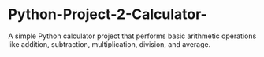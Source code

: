 # Python-Project-2-Calculator-
A simple Python calculator project that performs basic arithmetic operations like addition, subtraction, multiplication, division, and average.
